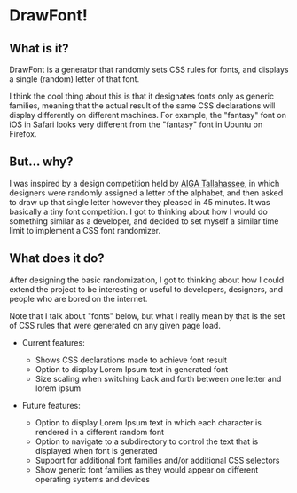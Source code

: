# DrawFont!

## What is it?

DrawFont is a generator that randomly sets CSS rules for fonts, and displays a
single (random) letter of that font.

I think the cool thing about this is that it designates fonts only as generic
families, meaning that the actual result of the same CSS declarations will
display differently on different machines. For example, the "fantasy" font on
iOS in Safari looks very different from the "fantasy" font in Ubuntu on Firefox.

## But... why?

I was inspired by a design competition held by [AIGA Tallahassee](https://tallahassee.aiga.org/), in which
designers were randomly assigned a letter of the alphabet, and then asked to
draw up that single letter however they pleased in 45 minutes. It was basically
a tiny font competition. I got to thinking about how I would do something
similar as a developer, and decided to set myself a similar time limit to
implement a CSS font randomizer.

## What does it do?

After designing the basic randomization, I got to thinking about how I could
extend the project to be interesting or useful to developers, designers, and
people who are bored on the internet.

Note that I talk about "fonts" below, but what I really mean by that is the set
of CSS rules that were generated on any given page load.

- Current features:
  - Shows CSS declarations made to achieve font result
  - Option to display Lorem Ipsum text in generated font
  - Size scaling when switching back and forth between one letter and lorem ipsum

- Future features:
  - Option to display Lorem Ipsum text in which each character is rendered in a
  different random font
  - Option to navigate to a subdirectory to control the text that is displayed
  when font is generated
  - Support for additional font families and/or additional CSS selectors
  - Show generic font families as they would appear on different operating
  systems and devices
